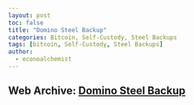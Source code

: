 ```yaml
---
layout: post
toc: false
title: "Domino Steel Backup"
categories: Bitcoin, Self-Custody, Steel Backups
tags: [bitcoin, Self-Custody, Steel Backups]
author:
  - econoalchemist
---
```

## Web Archive: [Domino Steel Backup](https://web.archive.org/web/20250416194037/https://www.econoalchemist.com/post/the-domino-bitcoin-steel-plate-backup)
